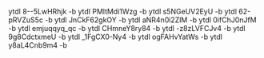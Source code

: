 ytdl 8--5LwHRhjk  -b
ytdl PMltMdi1Wzg -b
ytdl s5NGeUV2EyU -b
ytdl 62-pRVZuS5c -b
ytdl JnCkF62gkOY -b
ytdl aNR4n0i2ZlM -b
ytdl 0ifChJ0nJfM -b
ytdl emjuqqyq_qc -b
ytdl CHmneY8ry84 -b
ytdl -z8zLVFCJv4 -b
ytdl 9g8CdctxmeU -b
ytdl _1FgCX0-Ny4 -b
ytdl ogFAHvYatWs -b
ytdl y8aL4Cnb9m4 -b